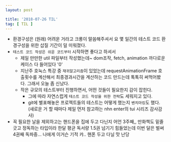 ```yaml
---
layout: post

title: '2018-07-26 TIL'
tag: [ TIL ]
---
```


* 환경구성은 (원래) 어려운 거라고 크롱이 말씀해주셔서 요 몇 일간의 테스트 코드 환경구성을 위한 삽질 기간이 덜 미워졌다.
* `테스트 코드 작성은 쉬운 코드부터` 시작하면 좋다고 하셔서
  * 제일 만만한 util 파일부터 작성했는데~ dom조작, fetch, animation 까다로운 케이스 다 들어있다 '0'
  * 지난주 호눅스 특강 중 `재귀알고리즘`이 있었는데 requestAnimationFrame 호출횟수를 계산해서 최종경과시간을 계산하는 코드 만드는데 톡톡히 써먹어봤다. 그래서 오늘 좀 신났다.
  * 작은 규모의 테스트부터 진행하면서, 어떤 것들이 필요한지 감이 잡힌다.
    * 그에 따라 자연스럽게 `테스트 코드 작성을 위한 전략`도 세워지고 있다.
    * git에 별표해놓은 프로젝트들의 테스트는 어떻게 했는지 `벤치마킹`도 했다. (새로운 거 할 때마다 제일 먼저 참고하는 nhn enter의 tui 시리즈 감사감사)
* 꼭 필요한 날을 제외하고는 핸드폰을 집에 두고 다닌지 어언 3주째,, 만화책도 밑줄 긋고 정독하는 타입이라 한달 평균 독서량 1.5권 넘기기 힘들었는데 이번 달은 벌써 4권째 독파중... 나에게 이거슨 기적 캬.. 핸폰 두고 다닐 맛 난당


